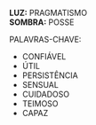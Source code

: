 **LUZ:** PRAGMATISMO  
**SOMBRA:** POSSE

PALAVRAS-CHAVE:
- CONFIÁVEL
- ÚTIL
- PERSISTÊNCIA
- SENSUAL
- CUIDADOSO
- TEIMOSO
- CAPAZ